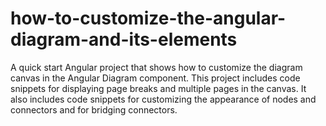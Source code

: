 # how-to-customize-the-angular-diagram-and-its-elements
A quick start Angular project that shows how to customize the diagram canvas in the Angular Diagram component. This project includes code snippets for displaying page breaks and multiple pages in the canvas. It also includes code snippets for customizing the appearance of nodes and connectors and for bridging connectors.
